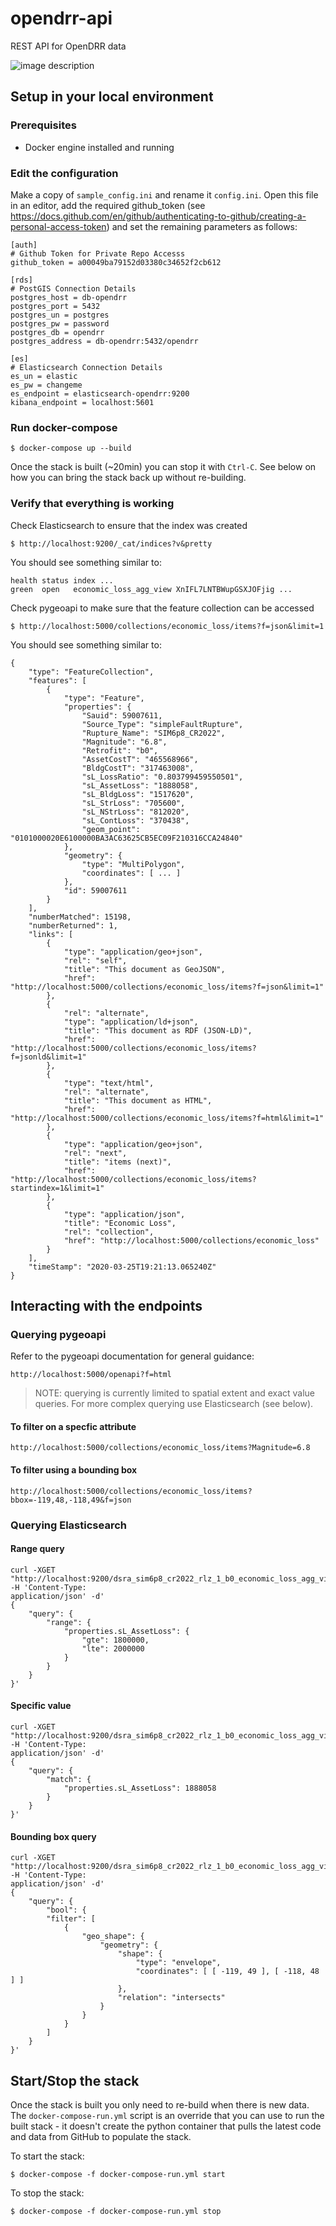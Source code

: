 # opendrr-api
REST API for OpenDRR data

![image description](https://github.com/OpenDRR/documentation/blob/master/models/OpenDRR%20API.png)

## Setup in your local environment

### Prerequisites

- Docker engine installed and running

### Edit the configuration

Make a copy of `sample_config.ini` and rename it `config.ini`. Open this file in an editor, add the required github_token (see https://docs.github.com/en/github/authenticating-to-github/creating-a-personal-access-token) and set the remaining parameters as follows:

    [auth]
    # Github Token for Private Repo Accesss
    github_token = a00049ba79152d03380c34652f2cb612

    [rds]
    # PostGIS Connection Details
    postgres_host = db-opendrr
    postgres_port = 5432
    postgres_un = postgres
    postgres_pw = password
    postgres_db = opendrr
    postgres_address = db-opendrr:5432/opendrr

    [es]
    # Elasticsearch Connection Details
    es_un = elastic
    es_pw = changeme
    es_endpoint = elasticsearch-opendrr:9200
    kibana_endpoint = localhost:5601

### Run docker-compose

    $ docker-compose up --build

Once the stack is built (~20min) you can stop it with `Ctrl-C`. See below on how you can bring the stack back up without re-building.
  
### Verify that everything is working

Check Elasticsearch to ensure that the index was created

    $ http://localhost:9200/_cat/indices?v&pretty

You should see something similar to:

    health status index ...
    green  open   economic_loss_agg_view XnIFL7LNTBWupGSXJOFjig ...

Check pygeoapi to make sure that the feature collection can be accessed

    $ http://localhost:5000/collections/economic_loss/items?f=json&limit=1

You should see something similar to:

    {
        "type": "FeatureCollection",
        "features": [
            {
                "type": "Feature",
                "properties": {
                    "Sauid": 59007611,
                    "Source_Type": "simpleFaultRupture",
                    "Rupture_Name": "SIM6p8_CR2022",
                    "Magnitude": "6.8",
                    "Retrofit": "b0",
                    "AssetCostT": "465568966",
                    "BldgCostT": "317463008",
                    "sL_LossRatio": "0.803799459550501",
                    "sL_AssetLoss": "1888058",
                    "sL_BldgLoss": "1517620",
                    "sL_StrLoss": "705600",
                    "sL_NStrLoss": "812020",
                    "sL_ContLoss": "370438",
                    "geom_point": "0101000020E6100000BA3AC63625CB5EC09F210316CCA24840"
                },
                "geometry": {
                    "type": "MultiPolygon",
                    "coordinates": [ ... ]
                },
                "id": 59007611
            }
        ],
        "numberMatched": 15198,
        "numberReturned": 1,
        "links": [
            {
                "type": "application/geo+json",
                "rel": "self",
                "title": "This document as GeoJSON",
                "href": "http://localhost:5000/collections/economic_loss/items?f=json&limit=1"
            },
            {
                "rel": "alternate",
                "type": "application/ld+json",
                "title": "This document as RDF (JSON-LD)",
                "href": "http://localhost:5000/collections/economic_loss/items?f=jsonld&limit=1"
            },
            {
                "type": "text/html",
                "rel": "alternate",
                "title": "This document as HTML",
                "href": "http://localhost:5000/collections/economic_loss/items?f=html&limit=1"
            },
            {
                "type": "application/geo+json",
                "rel": "next",
                "title": "items (next)",
                "href": "http://localhost:5000/collections/economic_loss/items?startindex=1&limit=1"
            },
            {
                "type": "application/json",
                "title": "Economic Loss",
                "rel": "collection",
                "href": "http://localhost:5000/collections/economic_loss"
            }
        ],
        "timeStamp": "2020-03-25T19:21:13.065240Z"
    }

## Interacting with the endpoints

### Querying pygeoapi

Refer to the pygeoapi documentation for general guidance:

    http://localhost:5000/openapi?f=html

> NOTE: querying is currently limited to spatial extent and exact value queries. For more complex querying use Elasticsearch (see below).

#### To filter on a specfic attribute

    http://localhost:5000/collections/economic_loss/items?Magnitude=6.8

#### To filter using a bounding box

    http://localhost:5000/collections/economic_loss/items?bbox=-119,48,-118,49&f=json

### Querying Elasticsearch

#### Range query

    curl -XGET "http://localhost:9200/dsra_sim6p8_cr2022_rlz_1_b0_economic_loss_agg_view/_search" -H 'Content-Type: 
    application/json' -d'
    {  
        "query": {    
            "range": {      
                "properties.sL_AssetLoss": {        
                    "gte": 1800000,        
                    "lte": 2000000      
                }    
            }  
        }
    }'

#### Specific value

    curl -XGET "http://localhost:9200/dsra_sim6p8_cr2022_rlz_1_b0_economic_loss_agg_view/_search" -H 'Content-Type: 
    application/json' -d'
    {  
        "query": {    
            "match": {      
                "properties.sL_AssetLoss": 1888058    
            }  
        }
    }'

#### Bounding box query

    curl -XGET "http://localhost:9200/dsra_sim6p8_cr2022_rlz_1_b0_economic_loss_agg_view/_search" -H 'Content-Type: 
    application/json' -d'
    {  
        "query": {
            "bool": {
            "filter": [
                {
                    "geo_shape": {
                        "geometry": {
                            "shape": {
                                "type": "envelope",
                                "coordinates": [ [ -119, 49 ], [ -118, 48 ] ]
                            },
                            "relation": "intersects"
                        }
                    }
                }
            ]
        }
    }'

## Start/Stop the stack

Once the stack is built you only need to re-build when there is new data. The `docker-compose-run.yml` script is an override that you can use to run the built stack - it doesn't create the python container that pulls the latest code and data from GitHub to populate the stack. 

To start the stack:

    $ docker-compose -f docker-compose-run.yml start

To stop the stack:

    $ docker-compose -f docker-compose-run.yml stop

